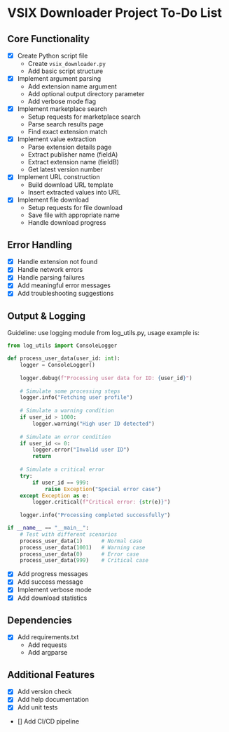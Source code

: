 # VSIX Downloader Project To-Do List

## Core Functionality
- [x] Create Python script file
  - Create `vsix_downloader.py`
  - Add basic script structure
- [x] Implement argument parsing
  - Add extension name argument
  - Add optional output directory parameter
  - Add verbose mode flag
- [x] Implement marketplace search
  - Setup requests for marketplace search
  - Parse search results page
  - Find exact extension match
- [x] Implement value extraction
  - Parse extension details page
  - Extract publisher name (fieldA)
  - Extract extension name (fieldB)
  - Get latest version number
- [x] Implement URL construction
  - Build download URL template
  - Insert extracted values into URL
- [x] Implement file download
  - Setup requests for file download
  - Save file with appropriate name
  - Handle download progress

## Error Handling
- [x] Handle extension not found
- [x] Handle network errors
- [x] Handle parsing failures
- [x] Add meaningful error messages
- [x] Add troubleshooting suggestions

## Output & Logging
Guideline: use logging module from log_utils.py, usage example is:
```python
from log_utils import ConsoleLogger

def process_user_data(user_id: int):
    logger = ConsoleLogger()
    
    logger.debug(f"Processing user data for ID: {user_id}")
    
    # Simulate some processing steps
    logger.info("Fetching user profile")
    
    # Simulate a warning condition
    if user_id > 1000:
        logger.warning("High user ID detected")
    
    # Simulate an error condition
    if user_id <= 0:
        logger.error("Invalid user ID")
        return
    
    # Simulate a critical error
    try:
        if user_id == 999:
            raise Exception("Special error case")
    except Exception as e:
        logger.critical(f"Critical error: {str(e)}")
    
    logger.info("Processing completed successfully")

if __name__ == "__main__":
    # Test with different scenarios
    process_user_data(1)      # Normal case
    process_user_data(1001)   # Warning case
    process_user_data(0)      # Error case
    process_user_data(999)    # Critical case
```
- [x] Add progress messages
- [x] Add success message
- [x] Implement verbose mode
- [x] Add download statistics

## Dependencies
- [x] Add requirements.txt
  - Add requests
  - Add argparse

## Additional Features
- [x] Add version check
- [x] Add help documentation
- [x] Add unit tests
- [] Add CI/CD pipeline
